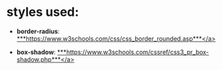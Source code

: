 # styles used: 

- **border-radius**: <a href="https://www.w3schools.com/css/css_border_rounded.asp">***https://www.w3schools.com/css/css_border_rounded.asp***</a>

- **box-shadow**: <a href="https://www.w3schools.com/cssref/css3_pr_box-shadow.php">***https://www.w3schools.com/cssref/css3_pr_box-shadow.php***</a>
